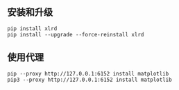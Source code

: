 ## 安装和升级

```
pip install xlrd
pip install --upgrade --force-reinstall xlrd
```

## 使用代理

```
pip --proxy http://127.0.0.1:6152 install matplotlib
pip3 --proxy http://127.0.0.1:6152 install matplotlib
```